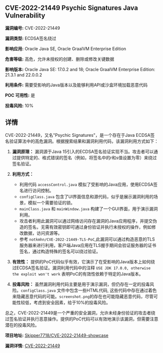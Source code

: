 ## CVE-2022-21449 Psychic Signatures Java Vulnerability

**漏洞编号:** CVE-2022-21449

**漏洞类型:** ECDSA签名绕过

**影响应用:** Oracle Java SE, Oracle GraalVM Enterprise Edition

**危害等级:** 高危，允许未授权的创建、删除或修改关键数据

**影响版本:** Oracle Java SE: 17.0.2 and 18; Oracle GraalVM Enterprise Edition: 21.3.1 and 22.0.0.2

**利用条件:** 需要受影响的Java版本以及能够利用API或沙盒环境加载恶意代码

**POC 可用性:** 是

**投毒风险:** 10%

## 详情

CVE-2022-21449，又名"Psychic Signatures"，是一个存在于Java ECDSA签名验证算法中的高危漏洞。根据搜索结果和漏洞利用代码，该漏洞利用方式如下：

1.  **漏洞原理：** 漏洞源于Java 15引入的ECDSA签名验证实现不当。攻击者可以通过提供特定的、格式错误的签名（例如，将签名中的r和s值设置为零）来绕过签名验证。
2.  **利用方式：**
    *   利用代码 `accessControl.java` 模拟了受影响的Java应用，使用ECDSA签名进行访问控制。
    *   `configClass.java` 包含了UI界面信息和源代码，似乎是展示漏洞利用的场景，模拟一个需要验证的锁。
    *   `mainClass.java` 和 `mainWindow.java` 构建了一个GUI界面，用于演示漏洞利用。
    *   攻击者利用此漏洞可以通过网络访问存在漏洞的Java应用程序，并提交伪造的签名，无需有效密钥即可通过身份验证并执行未授权的操作，例如修改数据，访问资源等。
    *   参考 `notkmhn/CVE-2022-21449-TLS-PoC`,此漏洞可以通过构造恶意的TLS服务器来进行利用，客户端Java应用在TLS握手期间会验证服务器的证书签名，通过构造特殊的签名可以绕过验证。

3.  **有效性：** 提供的PoC代码似乎有效，它演示了在受影响的Java版本上如何绕过ECDSA签名验证。漏洞利用代码中的注释 `USE JDK 17.0.0, otherwise the exploit won't work` 表明PoC的有效性依赖于特定的Java版本。

4.  **投毒风险：**  虽然漏洞利用代码主要是用于演示漏洞，但仍存在一定的投毒风险。`configClass.java` 文件中包含一些HTML代码, 这些代码中存在通过着色来隐藏恶意代码的可能。`screenshot.png`的存在也可能隐藏恶意代码，尽管可能性较低，考虑到安全因素，给于10%的投毒风险。

总之，CVE-2022-21449是一个严重的安全漏洞，允许未经身份验证的攻击者绕过签名验证并执行恶意操作。提供的PoC代码可以有效地演示该漏洞，但需要注意潜在的投毒风险。

**项目地址:** [Skipper7718/CVE-2022-21449-showcase](https://github.com/Skipper7718/CVE-2022-21449-showcase)

**漏洞详情:** [CVE-2022-21449](https://nvd.nist.gov/vuln/detail/CVE-2022-21449)